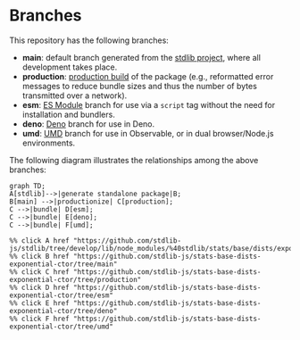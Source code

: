 <!--

@license Apache-2.0

Copyright (c) 2022 The Stdlib Authors.

Licensed under the Apache License, Version 2.0 (the "License");
you may not use this file except in compliance with the License.
You may obtain a copy of the License at

    http://www.apache.org/licenses/LICENSE-2.0

Unless required by applicable law or agreed to in writing, software
distributed under the License is distributed on an "AS IS" BASIS,
WITHOUT WARRANTIES OR CONDITIONS OF ANY KIND, either express or implied.
See the License for the specific language governing permissions and
limitations under the License.

-->

# Branches

This repository has the following branches:

-   **main**: default branch generated from the [stdlib project][stdlib-url], where all development takes place.
-   **production**: [production build][production-url] of the package (e.g., reformatted error messages to reduce bundle sizes and thus the number of bytes transmitted over a network).
-   **esm**: [ES Module][esm-url] branch for use via a `script` tag without the need for installation and bundlers.
-   **deno**: [Deno][deno-url] branch for use in Deno.
-   **umd**: [UMD][umd-url] branch for use in Observable, or in dual browser/Node.js environments.

The following diagram illustrates the relationships among the above branches:

```mermaid
graph TD;
A[stdlib]-->|generate standalone package|B;
B[main] -->|productionize| C[production];
C -->|bundle| D[esm];
C -->|bundle| E[deno];
C -->|bundle| F[umd];

%% click A href "https://github.com/stdlib-js/stdlib/tree/develop/lib/node_modules/%40stdlib/stats/base/dists/exponential/ctor"
%% click B href "https://github.com/stdlib-js/stats-base-dists-exponential-ctor/tree/main"
%% click C href "https://github.com/stdlib-js/stats-base-dists-exponential-ctor/tree/production"
%% click D href "https://github.com/stdlib-js/stats-base-dists-exponential-ctor/tree/esm"
%% click E href "https://github.com/stdlib-js/stats-base-dists-exponential-ctor/tree/deno"
%% click F href "https://github.com/stdlib-js/stats-base-dists-exponential-ctor/tree/umd"
```

[stdlib-url]: https://github.com/stdlib-js/stdlib/tree/develop/lib/node_modules/%40stdlib/stats/base/dists/exponential/ctor
[production-url]: https://github.com/stdlib-js/stats-base-dists-exponential-ctor/tree/production
[deno-url]: https://github.com/stdlib-js/stats-base-dists-exponential-ctor/tree/deno
[umd-url]: https://github.com/stdlib-js/stats-base-dists-exponential-ctor/tree/umd
[esm-url]: https://github.com/stdlib-js/stats-base-dists-exponential-ctor/tree/esm